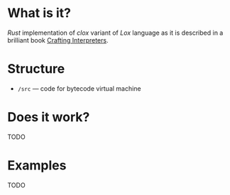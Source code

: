 # What is it?

*Rust* implementation of *clox* variant of *Lox* language as it is described in a
brilliant book
[Crafting Interpreters](https://craftinginterpreters.com/).

# Structure

- `/src` — code for bytecode virtual machine

# Does it work?

TODO

# Examples

TODO
